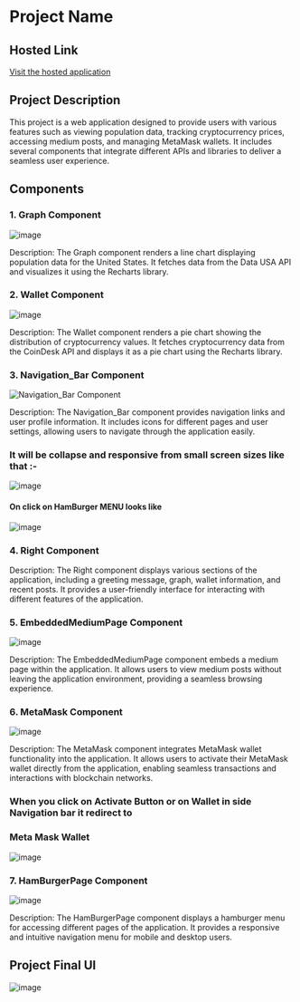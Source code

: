# Project Name
## Hosted Link
[Visit the hosted application](https://carbon-cell-two.vercel.app/)


## Project Description

This project is a web application designed to provide users with various features such as viewing population data, tracking cryptocurrency prices, accessing medium posts, and managing MetaMask wallets. It includes several components that integrate different APIs and libraries to deliver a seamless user experience.

## Components

### 1. Graph Component

![image](https://github.com/Ayush19bansal/Carbon-Cell/assets/118842033/5e1c63d0-c239-4ea2-8bc6-8a2dbeb7d728)


Description: The Graph component renders a line chart displaying population data for the United States. It fetches data from the Data USA API and visualizes it using the Recharts library.

### 2. Wallet Component

![image](https://github.com/Ayush19bansal/Carbon-Cell/assets/118842033/ceb08262-f59d-4a78-9299-1d935912a9a2)



Description: The Wallet component renders a pie chart showing the distribution of cryptocurrency values. It fetches cryptocurrency data from the CoinDesk API and displays it as a pie chart using the Recharts library.



### 3. Navigation_Bar Component

![Navigation_Bar Component](navigation_bar_component_image.png)

Description: The Navigation_Bar component provides navigation links and user profile information. It includes icons for different pages and user settings, allowing users to navigate through the application easily.

### It will be collapse and responsive from small screen sizes like that :-

![image](https://github.com/Ayush19bansal/Carbon-Cell/assets/118842033/e4156b1e-2b55-4bd1-8dc8-cb459f2620c2)

#### On click on HamBurger MENU looks like 

![image](https://github.com/Ayush19bansal/Carbon-Cell/assets/118842033/557eb071-3555-43a1-a4f0-60615ad5f24a)



### 4. Right Component

Description: The Right component displays various sections of the application, including a greeting message, graph, wallet information, and recent posts. It provides a user-friendly interface for interacting with different features of the application.

### 5. EmbeddedMediumPage Component

![image](https://github.com/Ayush19bansal/Carbon-Cell/assets/118842033/808ec934-9b68-4ffd-a89c-2894358d7041)


Description: The EmbeddedMediumPage component embeds a medium page within the application. It allows users to view medium posts without leaving the application environment, providing a seamless browsing experience.

### 6. MetaMask Component

![image](https://github.com/Ayush19bansal/Carbon-Cell/assets/118842033/867e2902-b007-430a-89d2-d4300c57412e)

Description: The MetaMask component integrates MetaMask wallet functionality into the application. It allows users to activate their MetaMask wallet directly from the application, enabling seamless transactions and interactions with blockchain networks.

### When you click on Activate Button or on Wallet in side Navigation bar it redirect to 
### Meta Mask Wallet 
![image](https://github.com/Ayush19bansal/Carbon-Cell/assets/118842033/45e3c4ec-9416-440a-8dd4-673731113a85)


### 7. HamBurgerPage Component

![image](https://github.com/Ayush19bansal/Carbon-Cell/assets/118842033/3c6e3c32-c889-4ebe-a8fb-c5115bf5ae58)


Description: The HamBurgerPage component displays a hamburger menu for accessing different pages of the application. It provides a responsive and intuitive navigation menu for mobile and desktop users.




## Project Final UI

![image](https://github.com/Ayush19bansal/Carbon-Cell/assets/118842033/b28092c2-83c3-4595-a070-2bf1b2261a8f)



